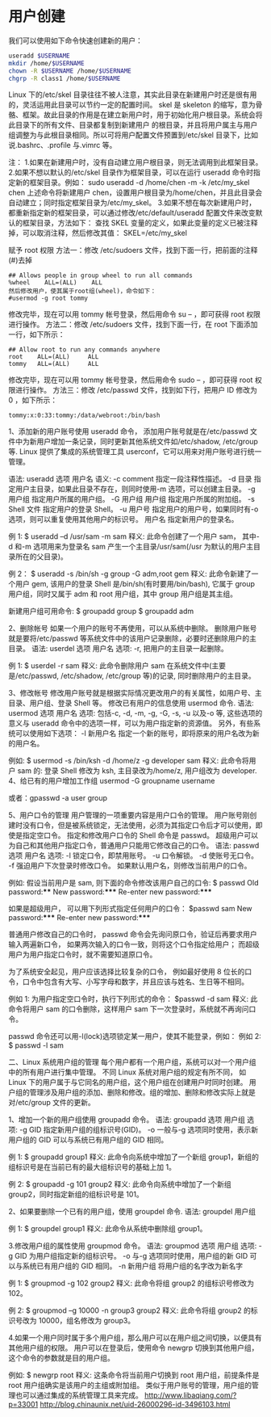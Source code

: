 # 用户创建

我们可以使用如下命令快速创建新的用户：

```sh
useradd $USERNAME
mkdir /home/$USERNAME
chown -R $USERNAME /home/$USERNAME
chgrp -R class1 /home/$USERNAME
```

Linux 下的/etc/skel 目录往往不被人注意，其实此目录在新建用户时还是很有用的，灵活运用此目录可以节约一定的配置时间。
skel 是 skeleton 的缩写，意为骨骼、框架。故此目录的作用是在建立新用户时，用于初始化用户根目录。系统会将此目录下的所有文件、目录都复制到新建用户 的根目录，并且将用户属主与用户组调整为与此根目录相同。所以可将用户配置文件预置到/etc/skel 目录下，比如说.bashrc、.profile 与.vimrc 等。

注： 1.如果在新建用户时，没有自动建立用户根目录，则无法调用到此框架目录。 2.如果不想以默认的/etc/skel 目录作为框架目录，可以在运行 useradd 命令时指定新的框架目录。例如：
sudo useradd -d /home/chen -m -k /etc/my_skel chen
上述命令将新建用户 chen，设置用户根目录为/home/chen，并且此目录会自动建立；同时指定框架目录为/etc/my_skel。 3.如果不想在每次新建用户时，都重新指定新的框架目录，可以通过修改/etc/default/useradd 配置文件来改变默认的框架目录，方法如下：
查找 SKEL 变量的定义，如果此变量的定义已被注释掉，可以取消注释，然后修改其值：
SKEL=/etc/my_skel

赋予 root 权限
方法一：修改 /etc/sudoers 文件，找到下面一行，把前面的注释(#)去掉

```
## Allows people in group wheel to run all commands
%wheel    ALL=(ALL)    ALL
然后修改用户，使其属于root组(wheel)，命令如下：
#usermod -g root tommy
```

修改完毕，现在可以用 tommy 帐号登录，然后用命令 su – ，即可获得 root 权限进行操作。
方法二：修改 /etc/sudoers 文件，找到下面一行，在 root 下面添加一行，如下所示：

```
## Allow root to run any commands anywhere
root    ALL=(ALL)     ALL
tommy   ALL=(ALL)     ALL
```

修改完毕，现在可以用 tommy 帐号登录，然后用命令 sudo – ，即可获得 root 权限进行操作。
方法三：修改 /etc/passwd 文件，找到如下行，把用户 ID 修改为 0 ，如下所示：

```
tommy:x:0:33:tommy:/data/webroot:/bin/bash
```

1、添加新的用户账号使用 useradd 命令，
添加用户账号就是在/etc/passwd 文件中为新用户增加一条记录，同时更新其他系统文件如/etc/shadow, /etc/group 等.
Linux 提供了集成的系统管理工具 userconf，它可以用来对用户账号进行统一管理。

语法:
useradd 选项 用户名
语义:
-c comment 指定一段注释性描述。
-d 目录 指定用户主目录，如果此目录不存在，则同时使用-m 选项，可以创建主目录。
-g 用户组 指定用户所属的用户组。
-G 用户组 用户组 指定用户所属的附加组。
-s Shell 文件 指定用户的登录 Shell。
-u 用户号 指定用户的用户号，如果同时有-o 选项，则可以重复使用其他用户的标识号。
用户名 指定新用户的登录名。

例 1:
\$ useradd –d /usr/sam -m sam
释义:
此命令创建了一个用户 sam，
其中-d 和-m 选项用来为登录名 sam 产生一个主目录/usr/sam(/usr 为默认的用户主目录所在的父目录)。

例 2：
\$ useradd -s /bin/sh -g group -G adm,root gem
释义:
此命令新建了一个用户 gem, 该用户的登录 Shell 是/bin/sh(有时要用/bin/bash),
它属于 group 用户组，同时又属于 adm 和 root 用户组，其中 group 用户组是其主组。

新建用户组可用命令:
$ groupadd group
$ groupadd adm

2、删除帐号
如果一个用户的账号不再使用，可以从系统中删除。
删除用户账号就是要将/etc/passwd 等系统文件中的该用户记录删除，必要时还删除用户的主目录。
语法:
userdel 选项 用户名
选项:
-r, 把用户的主目录一起删除。

例 1:
\$ userdel -r sam
释义:
此命令删除用户 sam 在系统文件中(主要是/etc/passwd, /etc/shadow, /etc/group 等)的记录,
同时删除用户的主目录。

3、修改帐号
修改用户账号就是根据实际情况更改用户的有关属性，如用户号、主目录、用户组、登录 Shell 等。
修改已有用户的信息使用 usermod 命令.
语法:
usermod 选项 用户名
选项:
包括-c, -d, -m, -g, -G, -s, -u 以及-o 等,
这些选项的意义与 useradd 命令中的选项一样，可以为用户指定新的资源值。
另外，有些系统可以使用如下选项：
-l 新用户名 指定一个新的账号，即将原来的用户名改为新的用户名。

例如:
\$ usermod -s /bin/ksh -d /home/z -g developer sam
释义:
此命令将用户 sam 的:
登录 Shell 修改为 ksh,
主目录改为/home/z,
用户组改为 developer.
4、给已有的用户增加工作组
usermod -G groupname username

或者：gpasswd -a user group

5、用户口令的管理
用户管理的一项重要内容是用户口令的管理。
用户账号刚创建时没有口令，但是被系统锁定，无法使用，必须为其指定口令后才可以使用，即使是指定空口令。
指定和修改用户口令的 Shell 命令是 passwd。
超级用户可以为自己和其他用户指定口令，普通用户只能用它修改自己的口令。
语法:
passwd 选项 用户名
选项:
-l 锁定口令，即禁用账号。
-u 口令解锁。
-d 使账号无口令。
-f 强迫用户下次登录时修改口令。
如果默认用户名，则修改当前用户的口令。

例如:
假设当前用户是 sam,
则下面的命令修改该用户自己的口令:
\$ passwd
Old password:**\*\***
New password:**\*\*\***
Re-enter new password:**\*\*\***

如果是超级用户，
可以用下列形式指定任何用户的口令：
\$passwd sam
New password:**\*\*\***
Re-enter new password:**\*\*\***

普通用户修改自己的口令时，
passwd 命令会先询问原口令，验证后再要求用户输入两遍新口令，
如果两次输入的口令一致，则将这个口令指定给用户；
而超级用户为用户指定口令时，就不需要知道原口令。

为了系统安全起见，用户应该选择比较复杂的口令，
例如最好使用 8 位长的口令，口令中包含有大写、小写字母和数字，并且应该与姓名、生日等不相同。

例如 1:
为用户指定空口令时，执行下列形式的命令：
\$passwd -d sam
释义:
此命令将用户 sam 的口令删除，这样用户 sam 下一次登录时，系统就不再询问口令。

passwd 命令还可以用-l(lock)选项锁定某一用户，使其不能登录，例如：
例如 2:
\$ passwd -l sam

二、Linux 系统用户组的管理
每个用户都有一个用户组，系统可以对一个用户组中的所有用户进行集中管理。
不同 Linux 系统对用户组的规定有所不同，
如 Linux 下的用户属于与它同名的用户组，这个用户组在创建用户时同时创建。
用户组的管理涉及用户组的添加、删除和修改。组的增加、删除和修改实际上就是对/etc/group 文件的更新。

1、增加一个新的用户组使用 groupadd 命令。
语法:
groupadd 选项 用户组
选项:
-g GID 指定新用户组的组标识号(GID)。
-o 一般与-g 选项同时使用，表示新用户组的 GID 可以与系统已有用户组的 GID 相同。

例 1:
\$ groupadd group1
释义:
此命令向系统中增加了一个新组 group1，新组的组标识号是在当前已有的最大组标识号的基础上加 1。

例 2:
\$ groupadd -g 101 group2
释义:
此命令向系统中增加了一个新组 group2，同时指定新组的组标识号是 101。

2、如果要删除一个已有的用户组，使用 groupdel 命令.
语法:
groupdel 用户组

例 1:
\$ groupdel group1
释义:
此命令从系统中删除组 group1。

3.修改用户组的属性使用 groupmod 命令。
语法:
groupmod 选项 用户组
选项:
-g GID 为用户组指定新的组标识号。
-o 与-g 选项同时使用，用户组的新 GID 可以与系统已有用户组的 GID 相同。
-n 新用户组 将用户组的名字改为新名字

例 1:
\$ groupmod -g 102 group2
释义:
此命令将组 group2 的组标识号修改为 102。

例 2:
\$ groupmod –g 10000 -n group3 group2
释义:
此命令将组 group2 的标识号改为 10000，组名修改为 group3。

4.如果一个用户同时属于多个用户组，那么用户可以在用户组之间切换，以便具有其他用户组的权限。
用户可以在登录后，使用命令 newgrp 切换到其他用户组，这个命令的参数就是目的用户组。

例如:
\$ newgrp root
释义:
这条命令将当前用户切换到 root 用户组，前提条件是 root 用户组确实是该用户的主组或附加组。
类似于用户账号的管理，用户组的管理也可以通过集成的系统管理工具来完成。
http://www.libaqiang.com/?p=33001
http://blog.chinaunix.net/uid-26000296-id-3496103.html
